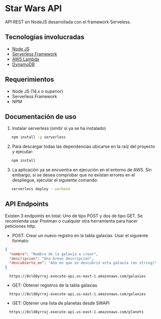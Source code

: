 # Star Wars API

API REST en NodeJS desarrollada con el framework Serveless.


## Tecnologías involucradas

- [Node JS](https://nodejs.org/en/)
- [Serverless Framework](https://www.serverless.com/)
- [AWS Lambda](https://aws.amazon.com/es/lambda/)
- [DynamoDB](https://aws.amazon.com/dynamodb/)

## Requerimientos

- Node JS (14.x o superior)
- Serverless Framework
- NPM

## Documentación de uso

1. Instalar serverless (omitir si ya se ha instalado)

```bash
   npm install -g serverless
```

2. Para descargar todas las dependencias ubicarse en la raíz del proyecto y ejecutar:

```bash
   npm install
```

3. La aplicación ya se encuentra en ejecución en el entorno de AWS. Sin embargo, si se desea comprobar que no existan errores en el despliegue, ejecutar el siguiente comando:

```bash
   serverless deploy --verbose
```

## API Endpoints

Existen 3 endpoints en total: Uno de tipo POST y dos de tipo GET. Se recomienda usar Postman o cualquier otra herramienta para hacer peticiones http.

- POST: Crear un nuevo registro en la tabla galaxias. Usar el siguiente formato:
```json
{
  "nombre": "Nombre de la galaxia a crear",
  "descripcion": "Una breve descripción",
  "descubierta_en": "Año en que se descubrió esta galaxia (en string)"
}
```
```
  https://8cld8yrraj.execute-api.us-east-1.amazonaws.com/galaxies
```

- GET: Obtener registros de la tabla galaxias

```
  https://8cld8yrraj.execute-api.us-east-1.amazonaws.com/galaxies
```

- GET: Obtener una lista de planetas desde SWAPI

```
  https://8cld8yrraj.execute-api.us-east-1.amazonaws.com/planets
```

